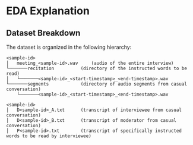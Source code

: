 # EDA Explanation

## Dataset Breakdown

The dataset is organized in the following hierarchy:

```Audio Portion of Dataset [audio_deid_full]
<sample-id>
│	meeting_<sample-id>.wav 	(audio of the entire interview)
└───────recitation			(directory of the instructed words to be read)
│	└───────<sample-id>_<start-timestamp>_<end-timestamp>.wav
└───────segments			(directory of audio segments from casual conversation)
	└───────<sample-id>_<start-timestamp>_<end-timestamp>.wav 
```

```Transcription Portion of Dataset [updated_annotated_deid_full]
<sample-id>
│	D<sample-id>_A.txt 		(transcript of interviewee from casual conversation)
│	D<sample-id>_B.txt		(transcript of moderator from casual conversation)
│	P<sample-id>.txt		(transcript of specifically instructed words to be read by interviewee)
```
